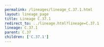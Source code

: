 ```yaml
---
permalink: /lineages/lineage_C.37.1.html
layout: lineage_page
title: Lineage C.37.1
redirect_to: ../lineage.html?lineage=C.37.1
lineage: C.37.1
parent: C.37
children: ['C.37.1']
---
```

